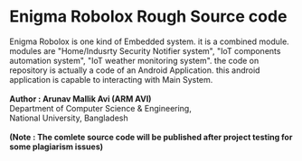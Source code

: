 # Enigma Robolox Rough Source code 
Enigma Robolox is one kind of Embedded system. it is a combined module. modules are "Home/Indusrty Security Notifier system", "IoT components automation system", "IoT weather monitoring system". the code on repository is actually a code of an Android Application. this android application is capable to interacting with Main System.
<br><br>
<b>Author : Arunav Mallik Avi (ARM AVI)</b><br>
Department of Computer Science & Engineering,<br> National University, Bangladesh<br><br>
<b>(Note : The comlete source code will be published after project testing for some plagiarism issues)</b>

